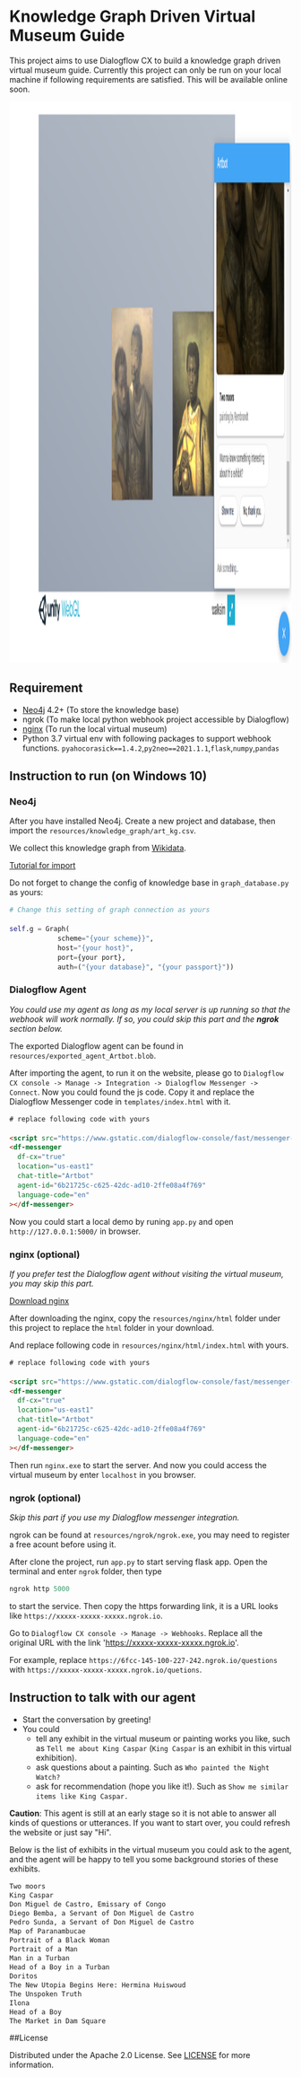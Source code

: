 # Knowledge Graph Driven Virtual Museum Guide 
This project aims to use Dialogflow CX to build a knowledge graph driven virtual museum guide. Currently this project can only be run on your local machine if following requirements are satisfied. This will be available online soon. 

<img src="/resources/demo.png" alt="Demo" style="height: 1000px; width:1000px;"/>

## Requirement
- [Neo4j](https://neo4j.com/download/) 4.2+ (To store the knowledge base)
- ngrok (To make local python webhook project accessible by Dialogflow)
- [nginx](http://nginx.org/en/download.html) (To run the local virtual museum) 
- Python 3.7 virtual env with following packages to support webhook functions.
`pyahocorasick==1.4.2`,`py2neo==2021.1.1`,`flask`,`numpy`,`pandas`

## Instruction to run (on Windows 10)

### Neo4j

After you have installed Neo4j. Create a new project and database, then import the `resources/knowledge_graph/art_kg.csv`.

We collect this knowledge graph from [Wikidata](https://www.wikidata.org/wiki/Wikidata:Main_Page).

[Tutorial for import](https://neo4j.com/developer/guide-import-csv/)

Do not forget to change the config of knowledge base in `graph_database.py` as yours:

```python
# Change this setting of graph connection as yours

self.g = Graph(
            scheme="{your scheme}}",
            host="{your host}",
            port={your port},
            auth=("{your database}", "{your passport}"))
```

### Dialogflow Agent
*You could use my agent as long as my local server is up running so that the webhook will work normally.
If so, you could skip this part and the **ngrok** section below.*

The exported Dialogflow agent can be found in `resources/exported_agent_Artbot.blob`.

After importing the agent, to run it on the website, please go to `Dialogflow CX console -> Manage -> Integration -> Dialogflow Messenger -> Connect`. Now you could found the js code. Copy it and replace the Dialogflow Messenger code in `templates/index.html` with it.

```html
# replace following code with yours

<script src="https://www.gstatic.com/dialogflow-console/fast/messenger-cx/bootstrap.js?v=1"></script>
<df-messenger
  df-cx="true"
  location="us-east1"
  chat-title="Artbot"
  agent-id="6b21725c-c625-42dc-ad10-2ffe08a4f769"
  language-code="en"
></df-messenger>
```
Now you could start a local demo by runing `app.py` and open `http://127.0.0.1:5000/` in browser.

### nginx (optional)

*If you prefer test the Dialogflow agent without visiting the virtual museum, you may skip this part.* 

[Download nginx](http://nginx.org/en/download.html)

After downloading the nginx, copy the `resources/nginx/html` folder under this project to replace the `html` folder in your download. 

And replace following code in `resources/nginx/html/index.html` with yours.

```html
# replace following code with yours

<script src="https://www.gstatic.com/dialogflow-console/fast/messenger-cx/bootstrap.js?v=1"></script>
<df-messenger
  df-cx="true"
  location="us-east1"
  chat-title="Artbot"
  agent-id="6b21725c-c625-42dc-ad10-2ffe08a4f769"
  language-code="en"
></df-messenger>
```

Then run `nginx.exe` to start the server. And now you could access the virtual museum by enter `localhost` in you browser. 


### ngrok (optional)

*Skip this part if you use my Dialogflow messenger integration.*

ngrok can be found at `resources/ngrok/ngrok.exe`, you may need to register a free acount before using it.

After clone the project, run `app.py` to start serving flask app. Open the terminal and enter `ngrok` folder, then type 
```python
ngrok http 5000
``` 
to start the service. 
Then copy the https forwarding link, it is a URL looks like `https://xxxxx-xxxxx-xxxxx.ngrok.io`.

Go to `Dialogflow CX console -> Manage -> Webhooks`. Replace all the original URL with the link 'https://xxxxx-xxxxx-xxxxx.ngrok.io'.

For example, replace `https://6fcc-145-100-227-242.ngrok.io/questions` with `https://xxxxx-xxxxx-xxxxx.ngrok.io/quetions`.

## Instruction to talk with our agent
- Start the conversation by greeting!
- You could 
    - tell any exhibit in the virtual museum or painting works you like, such as `Tell me about King Caspar` (`King Caspar` is an exhibit in this virtual exhibition).
    - ask questions about a painting. Such as `Who painted the Night Watch?`
    - ask for recommendation (hope you like it!). Such as `Show me similar items like King Caspar.`
    
    
**Caution**: This agent is still at an early stage so it is not able to answer all kinds of questions or utterances. If you want to start over, you could refresh the website or just say "Hi".

Below is the list of exhibits in the virtual museum you could ask to the agent, and the agent will be happy to tell you some background stories of these exhibits.
```text
Two moors
King Caspar
Don Miguel de Castro, Emissary of Congo
Diego Bemba, a Servant of Don Miguel de Castro
Pedro Sunda, a Servant of Don Miguel de Castro
Map of Paranambucae
Portrait of a Black Woman
Portrait of a Man
Man in a Turban
Head of a Boy in a Turban
Doritos
The New Utopia Begins Here: Hermina Huiswoud
The Unspoken Truth
Ilona
Head of a Boy
The Market in Dam Square
```

##License

Distributed under the Apache 2.0 License. See [LICENSE](https://github.com/LDLucien/dfcx_virtual_museum_guide/blob/master/LICENSE) for more information.

